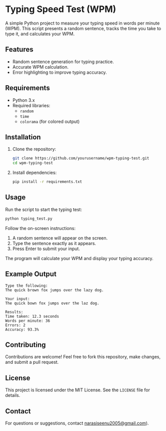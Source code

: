 # Typing Speed Test (WPM)

A simple Python project to measure your typing speed in words per minute (WPM). This script presents a random sentence, tracks the time you take to type it, and calculates your WPM.

## Features

- Random sentence generation for typing practice.
- Accurate WPM calculation.
- Error highlighting to improve typing accuracy.

## Requirements

- Python 3.x
- Required libraries:
  - `random`
  - `time`
  - `colorama` (for colored output)

## Installation

1. Clone the repository:
   ```bash
   git clone https://github.com/yourusername/wpm-typing-test.git
   cd wpm-typing-test
   ```

2. Install dependencies:
   ```bash
   pip install -r requirements.txt
   ```

## Usage

Run the script to start the typing test:

```bash
python typing_test.py
```

Follow the on-screen instructions:
1. A random sentence will appear on the screen.
2. Type the sentence exactly as it appears.
3. Press Enter to submit your input.

The program will calculate your WPM and display your typing accuracy.

## Example Output

```plaintext
Type the following:
The quick brown fox jumps over the lazy dog.

Your input:
The quick bown fox jumps over the laz dog.

Results:
Time taken: 12.3 seconds
Words per minute: 36
Errors: 2
Accuracy: 93.3%
```

## Contributing

Contributions are welcome! Feel free to fork this repository, make changes, and submit a pull request.

## License

This project is licensed under the MIT License. See the `LICENSE` file for details.

## Contact

For questions or suggestions, contact narasiseenu2005@gmail.com).
